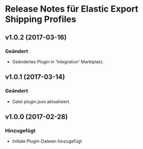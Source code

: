 # Release Notes für Elastic Export Shipping Profiles

## v1.0.2 (2017-03-16)

### Geändert
- Geändertes Plugin in 'Integration' Marktplatz.

## v1.0.1 (2017-03-14)

### Geändert
- Datei plugin.json aktualisiert.

## v1.0.0 (2017-02-28)

### Hinzugefügt
- Initiale Plugin-Dateien hinzugefügt
